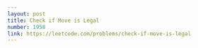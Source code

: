```yaml
---
layout: post
title: Check if Move is Legal
number: 1958
link: https://leetcode.com/problems/check-if-move-is-legal
---
```

